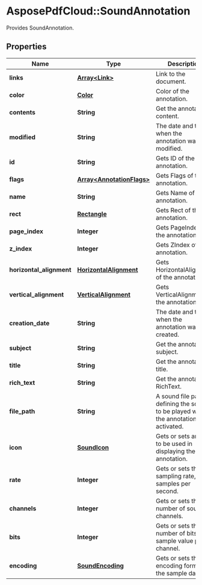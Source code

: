 ﻿# AsposePdfCloud::SoundAnnotation
Provides SoundAnnotation.

## Properties
Name | Type | Description | Notes
------------ | ------------- | ------------- | -------------
**links** | [**Array&lt;Link&gt;**](Link.md) | Link to the document. | [optional] 
**color** | [**Color**](Color.md) | Color of the annotation. | [optional] 
**contents** | **String** | Get the annotation content. | [optional] 
**modified** | **String** | The date and time when the annotation was last modified. | [optional] 
**id** | **String** | Gets ID of the annotation. | [optional] 
**flags** | [**Array&lt;AnnotationFlags&gt;**](AnnotationFlags.md) | Gets Flags of the annotation. | [optional] 
**name** | **String** | Gets Name of the annotation. | [optional] 
**rect** | [**Rectangle**](Rectangle.md) | Gets Rect of the annotation. | [optional] 
**page_index** | **Integer** | Gets PageIndex of the annotation. | [optional] 
**z_index** | **Integer** | Gets ZIndex of the annotation. | [optional] 
**horizontal_alignment** | [**HorizontalAlignment**](HorizontalAlignment.md) | Gets HorizontalAlignment of the annotation. | [optional] 
**vertical_alignment** | [**VerticalAlignment**](VerticalAlignment.md) | Gets VerticalAlignment of the annotation. | [optional] 
**creation_date** | **String** | The date and time when the annotation was created. | [optional] 
**subject** | **String** | Get the annotation subject. | [optional] 
**title** | **String** | Get the annotation title. | [optional] 
**rich_text** | **String** | Get the annotation RichText. | [optional] 
**file_path** | **String** | A sound file path defining the sound to be played when the annotation is activated. | [optional] 
**icon** | [**SoundIcon**](SoundIcon.md) | Gets or sets an icon to be used in displaying the annotation. | [optional] 
**rate** | **Integer** | Gets or sets the sampling rate, in samples per second. | [optional] 
**channels** | **Integer** | Gets or sets the number of sound channels. | [optional] 
**bits** | **Integer** | Gets or sets the number of bits per sample value per channel. | [optional] 
**encoding** | [**SoundEncoding**](SoundEncoding.md) | Gets or sets the encoding format for the sample data. | [optional] 


